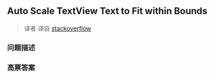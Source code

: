## Auto Scale TextView Text to Fit within Bounds

> 译者 译自 [stackoverflow](http://stackoverflow.com/questions/5033012/auto-scale-textview-text-to-fit-within-bounds) 

### 问题描述 

### 高票答案 

